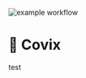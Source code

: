 ![example workflow](https://github.com/rickardranniger/covix/actions/workflows/run-unit-tests.yml/badge.svg)
# 🚀 Covix

test
